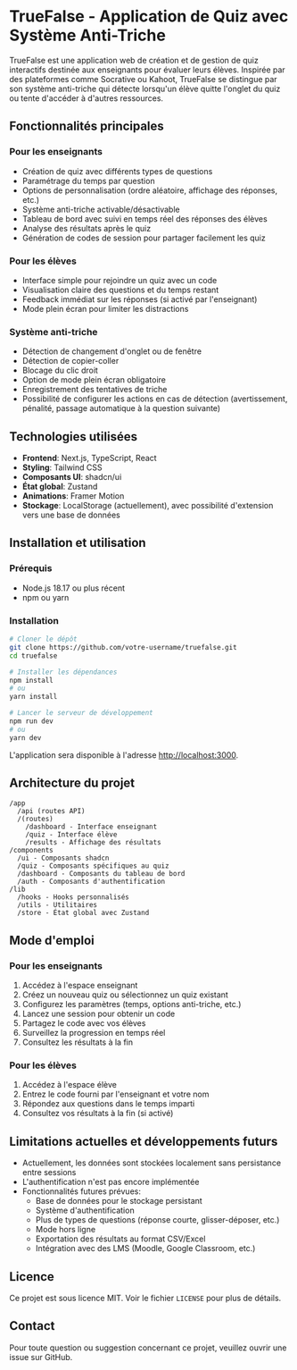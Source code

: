 # TrueFalse - Application de Quiz avec Système Anti-Triche

TrueFalse est une application web de création et de gestion de quiz interactifs destinée aux enseignants pour évaluer leurs élèves. Inspirée par des plateformes comme Socrative ou Kahoot, TrueFalse se distingue par son système anti-triche qui détecte lorsqu'un élève quitte l'onglet du quiz ou tente d'accéder à d'autres ressources.

## Fonctionnalités principales

### Pour les enseignants
- Création de quiz avec différents types de questions
- Paramétrage du temps par question
- Options de personnalisation (ordre aléatoire, affichage des réponses, etc.)
- Système anti-triche activable/désactivable
- Tableau de bord avec suivi en temps réel des réponses des élèves
- Analyse des résultats après le quiz
- Génération de codes de session pour partager facilement les quiz

### Pour les élèves
- Interface simple pour rejoindre un quiz avec un code
- Visualisation claire des questions et du temps restant
- Feedback immédiat sur les réponses (si activé par l'enseignant)
- Mode plein écran pour limiter les distractions

### Système anti-triche
- Détection de changement d'onglet ou de fenêtre
- Détection de copier-coller
- Blocage du clic droit
- Option de mode plein écran obligatoire
- Enregistrement des tentatives de triche
- Possibilité de configurer les actions en cas de détection (avertissement, pénalité, passage automatique à la question suivante)

## Technologies utilisées

- **Frontend**: Next.js, TypeScript, React
- **Styling**: Tailwind CSS
- **Composants UI**: shadcn/ui
- **État global**: Zustand
- **Animations**: Framer Motion
- **Stockage**: LocalStorage (actuellement), avec possibilité d'extension vers une base de données

## Installation et utilisation

### Prérequis
- Node.js 18.17 ou plus récent
- npm ou yarn

### Installation

```bash
# Cloner le dépôt
git clone https://github.com/votre-username/truefalse.git
cd truefalse

# Installer les dépendances
npm install
# ou
yarn install

# Lancer le serveur de développement
npm run dev
# ou
yarn dev
```

L'application sera disponible à l'adresse [http://localhost:3000](http://localhost:3000).

## Architecture du projet

```
/app
  /api (routes API)
  /(routes)
    /dashboard - Interface enseignant
    /quiz - Interface élève
    /results - Affichage des résultats
/components
  /ui - Composants shadcn
  /quiz - Composants spécifiques au quiz
  /dashboard - Composants du tableau de bord
  /auth - Composants d'authentification
/lib
  /hooks - Hooks personnalisés
  /utils - Utilitaires
  /store - État global avec Zustand
```

## Mode d'emploi

### Pour les enseignants

1. Accédez à l'espace enseignant
2. Créez un nouveau quiz ou sélectionnez un quiz existant
3. Configurez les paramètres (temps, options anti-triche, etc.)
4. Lancez une session pour obtenir un code
5. Partagez le code avec vos élèves
6. Surveillez la progression en temps réel
7. Consultez les résultats à la fin

### Pour les élèves

1. Accédez à l'espace élève
2. Entrez le code fourni par l'enseignant et votre nom
3. Répondez aux questions dans le temps imparti
4. Consultez vos résultats à la fin (si activé)

## Limitations actuelles et développements futurs

- Actuellement, les données sont stockées localement sans persistance entre sessions
- L'authentification n'est pas encore implémentée
- Fonctionnalités futures prévues:
  - Base de données pour le stockage persistant
  - Système d'authentification
  - Plus de types de questions (réponse courte, glisser-déposer, etc.)
  - Mode hors ligne
  - Exportation des résultats au format CSV/Excel
  - Intégration avec des LMS (Moodle, Google Classroom, etc.)

## Licence

Ce projet est sous licence MIT. Voir le fichier `LICENSE` pour plus de détails.

## Contact

Pour toute question ou suggestion concernant ce projet, veuillez ouvrir une issue sur GitHub.
